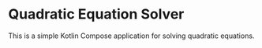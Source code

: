 # Quadratic Equation Solver
This is a simple Kotlin Compose application for solving quadratic equations.
